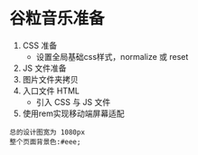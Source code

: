 # 谷粒音乐准备
1. CSS 准备
   * 设置全局基础css样式，normalize 或 reset
2. JS 文件准备
3. 图片文件夹拷贝
4. 入口文件 HTML 
   * 引入 CSS 与 JS 文件
5. 使用rem实现移动端屏幕适配

```
总的设计图宽为 1080px
整个页面背景色:#eee;
```

